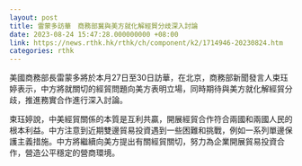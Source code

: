 ```yaml
---
layout: post
title: 雷蒙多訪華　商務部冀與美方就化解經貿分歧深入討論
date: 2023-08-24 15:47:28.000000000 +08:00
link: https://news.rthk.hk/rthk/ch/component/k2/1714946-20230824.htm
categories: rthk
---
```


美國商務部長雷蒙多將於本月27日至30日訪華，在北京，商務部新聞發言人束珏婷表示，中方將就關切的經貿問題向美方表明立場，同時期待與美方就化解經貿分歧，推進務實合作進行深入討論。

束珏婷說，中美經貿關係的本質是互利共贏，開展經貿合作符合兩國和兩國人民的根本利益。中方注意到近期雙邊貿易投資遇到一些困難和挑戰，例如一系列單邊保護主義措施。中方將繼續向美方提出有關經貿關切，努力為企業開展貿易投資合作，營造公平穩定的營商環境。
